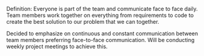 Definition: Everyone is part of the team and communicate face to face daily. Team members work together on everything from requirements to code to create the best solution to our problem that we can together.

Decided to emphasize on continuous and constant communication between team members preferring face-to-face communication. Will be conducting weekly project meetings to achieve this.
